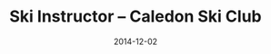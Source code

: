 ---
title: Ski Instructor – Caledon Ski Club
eventType: job
date: 2014-12-02
endDate: 2016-03-20
isSeasonal: true
thumbnail: caledon
blurb: Taught children how to ski – from their first time on skis to racing competitively in a team. Gained experience in leading a team and working closely with other employees.
---